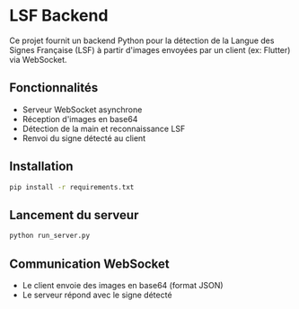 # LSF Backend

Ce projet fournit un backend Python pour la détection de la Langue des Signes Française (LSF) à partir d'images envoyées par un client (ex: Flutter) via WebSocket.

## Fonctionnalités
- Serveur WebSocket asynchrone
- Réception d'images en base64
- Détection de la main et reconnaissance LSF
- Renvoi du signe détecté au client

## Installation
```bash
pip install -r requirements.txt
```

## Lancement du serveur
```bash
python run_server.py
```

## Communication WebSocket
- Le client envoie des images en base64 (format JSON)
- Le serveur répond avec le signe détecté 